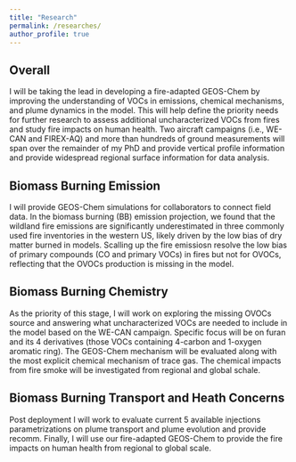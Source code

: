 ```yaml
---
title: "Research"
permalink: /researches/
author_profile: true
---
```

## Overall
I will be taking the lead in developing a fire-adapted GEOS-Chem by improving the understanding of VOCs in emissions, chemical mechanisms, and plume dynamics in the model. This will help define the priority needs for further research to assess additional uncharacterized VOCs from fires and study fire impacts on human health. Two aircraft campaigns (i.e., WE-CAN and FIREX-AQ) and more than hundreds of ground measurements will span over the remainder of my PhD and provide vertical profile information and provide widespread regional surface information for data analysis.

## Biomass Burning Emission
I will provide GEOS-Chem simulations for collaborators to connect field data. In the biomass burning (BB) emission projection, we found that the wildland fire emissions are significantly underestimated in three commonly used fire inventories in the western US, likely driven by the low bias of dry matter burned in models. Scalling up the fire emissiosn resolve the low bias of primary compounds (CO and primary VOCs) in fires but not for OVOCs, reflecting that the OVOCs production is missing in the model.

## Biomass Burning Chemistry
As the priority of this stage, I will work on exploring the missing OVOCs source and answering what uncharacterized VOCs are needed to include in the model based on the WE-CAN campaign. Specific focus will be on furan and its 4 derivatives (those VOCs containing 4-carbon and 1-oxygen aromatic ring). The GEOS-Chem mechanism will be evaluated along with the most explicit chemical mechanism of trace gas. The chemical impacts from fire smoke will be investigated from regional and global schale. 

## Biomass Burning Transport and Heath Concerns
Post deployment I will work to evaluate current 5 available injections parametrizations on plume transport and plume evolution and provide recomm. Finally, I will use our fire-adapted GEOS-Chem to provide the fire impacts on human health from regional to global scale.
